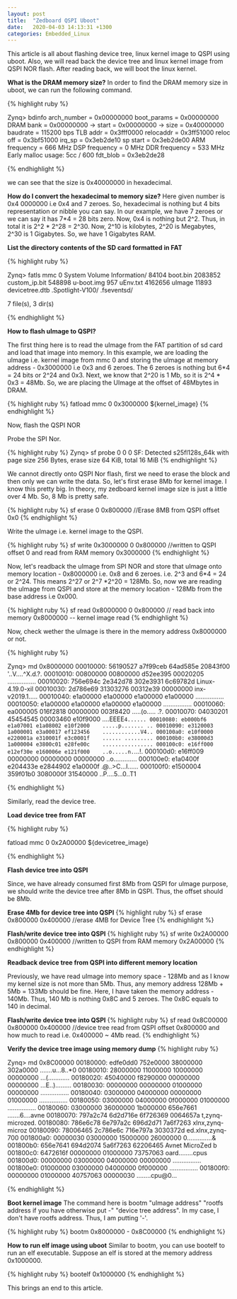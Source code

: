 ```yaml
---
layout: post
title:  "Zedboard QSPI Uboot"
date:   2020-04-03 14:13:31 +1300
categories: Embedded_Linux
---
```

This article is all about flashing device tree, linux kernel image to QSPI using uboot.
Also, we will read back the device tree and linux kernel image from QSPI NOR flash.
After reading back, we will boot the linux kernel.

**What is the DRAM memory size?**
In order to find the DRAM memory size in uboot, we can run the following command.

{% highlight ruby %}

Zynq> bdinfo
arch_number = 0x00000000
boot_params = 0x00000000
DRAM bank   = 0x00000000
-> start    = 0x00000000
-> size     = 0x40000000
baudrate    = 115200 bps
TLB addr    = 0x3fff0000
relocaddr   = 0x3ff51000
reloc off   = 0x3bf51000
irq_sp      = 0x3eb2de10
sp start    = 0x3eb2de00
ARM frequency = 666 MHz
DSP frequency = 0 MHz
DDR frequency = 533 MHz
Early malloc usage: 5cc / 600
fdt_blob    = 0x3eb2de28

{% endhighlight %}

we can see that the size is 0x40000000 in hexadecimal.

**How do I convert the hexadecimal to memory size?**
Here given number is 0x4 0000000 i.e 0x4 and 7 zeroes.
So, hexadecimal is nothing but 4 bits representation or nibble you can say.
In our example, we have 7 zeroes or we can say it has 7*4 = 28 bits zero.
Now, 0x4 is nothing but 2^2. Thus, in total it is 2^2 * 2^28 = 2^30.
Now, 2^10 is kilobytes, 2^20 is Megabytes, 2^30 is 1 Gigabytes.
So, we have 1 Gigabytes RAM.

**List the directory contents of the SD card formatted in FAT**

{% highlight ruby %}

Zynq> fatls mmc 0
            System Volume Information/
    84104   boot.bin
  2083852   custom_ip.bit
   548898   u-boot.img
      957   uEnv.txt
  4162656   uImage
    11893   devicetree.dtb
            .Spotlight-V100/
            .fseventsd/

7 file(s), 3 dir(s)

{% endhighlight %}

**How to flash uImage to QSPI?**

The first thing here is to read the uImage from the FAT partition of sd card and load that image
into memory. In this example, we are loading the uImage i.e. kernel image from mmc 0 and storing the
uImage at memory address - 0x3000000 i.e 0x3 and 6 zeroes. 
The 6 zeroes is nothing but 6*4 = 24 bits or 2^24 and 0x3.
Next, we know that 2^20 is 1 Mb, so it is 2^4 * 0x3 = 48Mb. So, we are placing the UImage at the offset of 48Mbytes
in DRAM. 

{% highlight ruby %}
fatload mmc 0 0x3000000 ${kernel_image}
{% endhighlight %}

Now, flash the QSPI NOR 

Probe the SPI Nor.

{% highlight ruby %}
Zynq>  sf probe 0 0 0
SF: Detected s25fl128s_64k with page size 256 Bytes, erase size 64 KiB, total 16 MiB
{% endhighlight %}

We cannot directly onto QSPI Nor flash, first we need to erase the block and then only we can write the
data. So, let's first erase 8Mb for kernel image. I know this pretty big. In theory, my zedboard kernel image size is just a little over 4 Mb. So, 8 Mb is pretty safe. 

{% highlight ruby %}
sf erase 0 0x800000  //Erase 8MB from QSPI offset 0x0
{% endhighlight %}

Write the uImage i.e. kernel image to the QSPI.

{% highlight ruby %}
sf write 0x3000000 0 0x800000  //written to QSPI offset 0 and read from RAM memory 0x3000000
{% endhighlight %}

Now, let's readback the uImage from SPI NOR and store that uImage onto memory location - 
0x8000000 i.e. 0x8 and 6 zeroes. i.e. 2^3 and 6*4 = 24 or 2^24. This means 2^27 or 2^7 *2^20 = 128Mb.
So, now we are reading the uImage from QSPI and store at the memory location - 128Mb from the base address i.e 0x000. 

{% highlight ruby %}
sf read  0x8000000 0  0x800000  // read back into memory 0x8000000  -- kernel image read
{% endhighlight %}

Now, check wether the uImage is there in the memory address 0x8000000 or not.

{% highlight ruby %}

Zynq> md 0x8000000
00010000: 56190527 a7f99ceb 64ad585e 20843f00    '..V....^X.d.?.
00010010: 00800000 00800000 d52ee395 00020205    ................
00010020: 756e694c 2e342d78 302e3931 6c69782d    Linux-4.19.0-xil
00010030: 2d786e69 31303276 00312e39 00000000    inx-v2019.1.....
00010040: e1a00000 e1a00000 e1a00000 e1a00000    ................
00010050: e1a00000 e1a00000 e1a00000 e1a00000    ................
00010060: ea000005 016f2818 00000000 003f8420    .....(o..... .?.
00010070: 04030201 45454545 00003460 e10f9000    ....EEEE`4......
00010080: eb000bf6 e1a07001 e1a08002 e10f2000    .....p....... ..
00010090: e3120003 1a000001 e3a00017 ef123456    ............V4..
000100a0: e10f0000 e220001a e310001f e3c0001f    ...... .........
000100b0: e38000d3 1a000004 e3800c01 e28fe00c    ................
000100c0: e16ff000 e12ef30e e160006e e121f000    ..o.....n.`...!.
000100d0: e16ff009 00000000 00000000 00000000    ..o.............
000100e0: e1a0400f e204433e e2844902 e1a0000f    .@..>C...I......
000100f0: e1500004 359f01b0 3080000f 31540000    ..P....5...0..T1

{% endhighlight %}

Similarly, read the device tree.

**Load device tree from FAT**

{% highlight ruby %}

fatload mmc 0 0x2A00000 ${devicetree_image}

{% endhighlight %}

**Flash device tree into QSPI**

Since, we have already consumed first 8Mb from QSPI for uImage purpose, we should write the
device tree after 8Mb in QSPI. Thus, the offset should be 8Mb.

**Erase 4Mb for device tree into QSPI**
{% highlight ruby %}
sf erase 0x800000  0x400000 //erase 4MB for Device Tree
{% endhighlight %}

**Flash/write device tree into QSPI**
{% highlight ruby %}
sf write 0x2A00000 0x800000  0x400000  //written to QSPI from RAM memory 0x2A00000
{% endhighlight %}

**Readback device tree from QSPI into different memory location**

Previously, we have read uImage into memory space - 128Mb and as I know my kernel size is not more than 5Mb.
Thus, any memory address 128Mb + 5Mb = 133Mb should be fine. Here, I have taken the memory address - 
140Mb. Thus, 140 Mb is nothing 0x8C and 5 zeroes. The 0x8C equals to 140 in decimal. 

**Flash/write device tree into QSPI**
{% highlight ruby %}
sf read  0x8C00000 0x800000 0x400000 //device tree read from QSPI offset 0x800000 and how much to read i.e. 0x400000 ~ 4Mb read.
{% endhighlight %}

**Verify the device tree image using memory dump**
{% highlight ruby %}

Zynq> md 0x8C00000
00180000: edfe0dd0 752e0000 38000000 302a0000    .......u...8..*0
00180010: 28000000 11000000 10000000 00000000    ...(............
00180020: 45040000 f8290000 00000000 00000000    ...E..).........
00180030: 00000000 00000000 01000000 00000000    ................
00180040: 03000000 04000000 00000000 01000000    ................
00180050: 03000000 04000000 0f000000 01000000    ................
00180060: 03000000 36000000 1b000000 656e7661    .......6....avne
00180070: 797a2c74 6d2d716e 6f726369 0064657a    t,zynq-microzed.
00180080: 786e6c78 6e797a2c 696d2d71 7a6f7263    xlnx,zynq-microz
00180090: 78006465 2c786e6c 716e797a 3030372d    ed.xlnx,zynq-700
001800a0: 00000030 03000000 15000000 26000000    0..............&
001800b0: 656e7641 694d2074 5a6f7263 62206465    Avnet MicroZed b
001800c0: 6472616f 00000000 01000000 73757063    oard........cpus
001800d0: 00000000 03000000 04000000 00000000    ................
001800e0: 01000000 03000000 04000000 0f000000    ................
001800f0: 00000000 01000000 40757063 00000030    ........cpu@0...

{% endhighlight %}

**Boot kernel image**
The command here is bootm "uImage address"  "rootfs address if you have otherwise put -"  "device tree address".
In my case, I don't have rootfs address. Thus, I am putting '-'.

{% highlight ruby %}
bootm 0x8000000 - 0x8C00000
{% endhighlight %}

**How to run elf image using uboot**
Similar to bootm, you can use bootelf to run an elf executable.
Suppose an elf is stored at the memory address 0x1000000.

{% highlight ruby %}
 bootelf 0x1000000
{% endhighlight %}

This brings an end to this article.